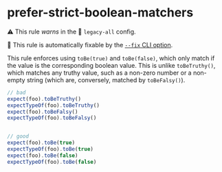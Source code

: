 # prefer-strict-boolean-matchers

⚠️ This rule _warns_ in the 💾 `legacy-all` config.

🔧 This rule is automatically fixable by the [`--fix` CLI option](https://eslint.org/docs/latest/user-guide/command-line-interface#--fix).

<!-- end auto-generated rule header -->

This rule enforces using `toBe(true)` and `toBe(false)`, which only match if the value is the corresponding boolean value. This is unlike `toBeTruthy()`, which matches any truthy value, such as a non-zero number or a non-empty string (which are, conversely, matched by `toBeFalsy()`).

```js
// bad
expect(foo).toBeTruthy()
expectTypeOf(foo).toBeTruthy()
expect(foo).toBeFalsy()
expectTypeOf(foo).toBeFalsy()


// good
expect(foo).toBe(true)
expectTypeOf(foo).toBe(true)
expect(foo).toBe(false)
expectTypeOf(foo).toBe(false)
```
